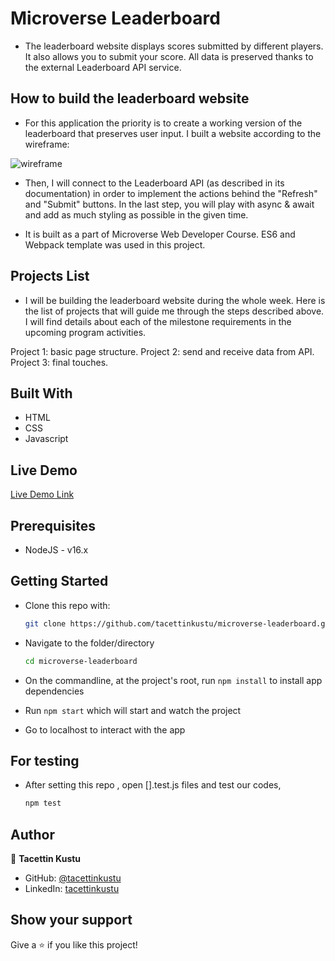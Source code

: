 # Microverse Leaderboard

* The leaderboard website displays scores submitted by different players. It also allows you to submit your score. All data is preserved thanks to the external Leaderboard API service.

## How to build the leaderboard website

* For this application the priority is to create a working version of the leaderboard that preserves user input. I built a website according to the wireframe:

![wireframe](https://github.com/microverseinc/curriculum-javascript/raw/main/leaderboard/images/leaderboard_wireframe.png)

* Then, I will connect to the Leaderboard API (as described in its documentation) in order to implement the actions behind the "Refresh" and "Submit" buttons. In the last step, you will play with async & await and add as much styling as possible in the given time.

* It is built as a part of Microverse Web Developer Course. ES6 and Webpack template was used in this project.

## Projects List

* I will be building the leaderboard website during the whole week. Here is the list of projects that will guide me through the steps described above. I will find details about each of the milestone requirements in the upcoming program activities.

Project 1: basic page structure.
Project 2: send and receive data from API.
Project 3: final touches.

## Built With

* HTML
* CSS
* Javascript

## Live Demo

[Live Demo Link](https://zealous-bell-536388.netlify.app/)

## Prerequisites

* NodeJS - v16.x

## Getting Started

* Clone this repo with:

    ```bash
    git clone https://github.com/tacettinkustu/microverse-leaderboard.git
    ```

* Navigate to the folder/directory

    ```bash
    cd microverse-leaderboard
    ```

* On the commandline, at the project's root, run ```npm install``` to install app dependencies
  
* Run ```npm start``` which will start and watch the project

* Go to localhost to interact with the app


## For testing

* After setting this repo , open [].test.js files and test our codes,

    ```bash
    npm test
    ```


## Author
👤 **Tacettin Kustu**

- GitHub: [@tacettinkustu](https://github.com/tacettinkustu)
- LinkedIn: [tacettinkustu](https://www.linkedin.com/in/tacettin-k%C3%BCst%C3%BC-aaba721b5/)

## Show your support

Give a ⭐️ if you like this project!
